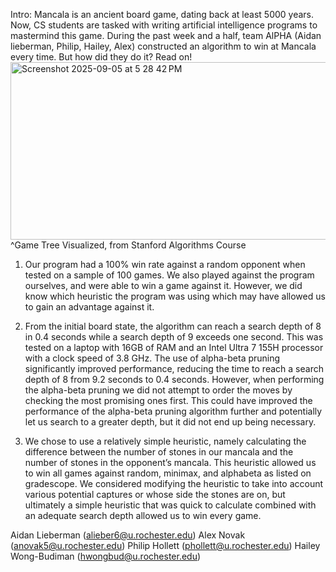 Intro: Mancala is an ancient board game, dating back at least 5000 years. Now, CS students are
tasked with writing artificial intelligence programs to mastermind this game. During the past
week and a half, team AlPHA (Aidan lieberman, Philip, Hailey, Alex) constructed an algorithm to
win at Mancala every time. But how did they do it? Read on!
<img width="688" height="284" alt="Screenshot 2025-09-05 at 5 28 42 PM" src="https://github.com/user-attachments/assets/cce82e06-2a09-4daa-b43b-a742d123ada2" /> ^Game Tree Visualized, from Stanford Algorithms Course 

1. Our program had a 100% win rate against a random opponent when tested on a sample of
100 games. We also played against the program ourselves, and were able to win a game
against it. However, we did know which heuristic the program was using which may have
allowed us to gain an advantage against it.

2. From the initial board state, the algorithm can reach a search depth of 8 in 0.4 seconds while
a search depth of 9 exceeds one second. This was tested on a laptop with 16GB of RAM and
an Intel Ultra 7 155H processor with a clock speed of 3.8 GHz. The use of alpha-beta pruning
significantly improved performance, reducing the time to reach a search depth of 8 from 9.2
seconds to 0.4 seconds. However, when performing the alpha-beta pruning we did not attempt
to order the moves by checking the most promising ones first. This could have improved the
performance of the alpha-beta pruning algorithm further and potentially let us search to a
greater depth, but it did not end up being necessary.

3. We chose to use a relatively simple heuristic, namely calculating the difference between the
number of stones in our mancala and the number of stones in the opponent’s mancala. This
heuristic allowed us to win all games against random, minimax, and alphabeta as listed on
gradescope. We considered modifying the heuristic to take into account various potential
captures or whose side the stones are on, but ultimately a simple heuristic that was quick to
calculate combined with an adequate search depth allowed us to win every game.

Aidan Lieberman (alieber6@u.rochester.edu)
Alex Novak (anovak5@u.rochester.edu)
Philip Hollett (phollett@u.rochester.edu)
Hailey Wong-Budiman (hwongbud@u.rochester.edu)
